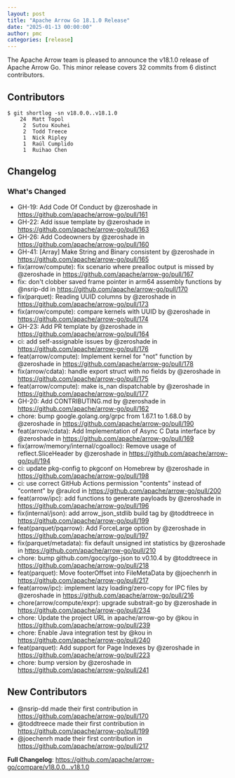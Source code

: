 ```yaml
---
layout: post
title: "Apache Arrow Go 18.1.0 Release"
date: "2025-01-13 00:00:00"
author: pmc
categories: [release]
---
```

<!--
{% comment %}
Licensed to the Apache Software Foundation (ASF) under one or more
contributor license agreements.  See the NOTICE file distributed with
this work for additional information regarding copyright ownership.
The ASF licenses this file to you under the Apache License, Version 2.0
(the "License"); you may not use this file except in compliance with
the License.  You may obtain a copy of the License at

http://www.apache.org/licenses/LICENSE-2.0

Unless required by applicable law or agreed to in writing, software
distributed under the License is distributed on an "AS IS" BASIS,
WITHOUT WARRANTIES OR CONDITIONS OF ANY KIND, either express or implied.
See the License for the specific language governing permissions and
limitations under the License.
{% endcomment %}
-->

The Apache Arrow team is pleased to announce the v18.1.0 release of Apache Arrow Go. 
This minor release covers 32 commits from 6 distinct contributors.

## Contributors
```console
$ git shortlog -sn v18.0.0..v18.1.0
    24	Matt Topol
     2	Sutou Kouhei
     2	Todd Treece
     1	Nick Ripley
     1	Raúl Cumplido
     1	Ruihao Chen
```

## Changelog

### What's Changed
* GH-19: Add Code Of Conduct by @zeroshade in https://github.com/apache/arrow-go/pull/161
* GH-22: Add issue template by @zeroshade in https://github.com/apache/arrow-go/pull/163
* GH-26: Add Codeowners by @zeroshade in https://github.com/apache/arrow-go/pull/160
* GH-41: [Array] Make String and Binary consistent by @zeroshade in https://github.com/apache/arrow-go/pull/165
* fix(arrow/compute): fix scenario where prealloc output is missed by @zeroshade in https://github.com/apache/arrow-go/pull/167
* fix: don't clobber saved frame pointer in arm64 assembly functions by @nsrip-dd in https://github.com/apache/arrow-go/pull/170
* fix(parquet): Reading UUID columns by @zeroshade in https://github.com/apache/arrow-go/pull/173
* fix(arrow/compute): compare kernels with UUID by @zeroshade in https://github.com/apache/arrow-go/pull/174
* GH-23: Add PR template by @zeroshade in https://github.com/apache/arrow-go/pull/164
* ci: add self-assignable issues by @zeroshade in https://github.com/apache/arrow-go/pull/176
* feat(arrow/compute): Implement kernel for "not" function by @zeroshade in https://github.com/apache/arrow-go/pull/178
* fix(arrow/cdata): handle export struct with no fields by @zeroshade in https://github.com/apache/arrow-go/pull/175
* feat(arrow/compute): make is_nan dispatchable by @zeroshade in https://github.com/apache/arrow-go/pull/177
* GH-20: Add CONTRIBUTING.md by @zeroshade in https://github.com/apache/arrow-go/pull/162
* chore: bump google.golang.org/grpc from 1.67.1 to 1.68.0 by @zeroshade in https://github.com/apache/arrow-go/pull/190
* feat(arrow/cdata): Add Implementation of Async C Data interface by @zeroshade in https://github.com/apache/arrow-go/pull/169
* fix(arrow/memory/internal/cgoalloc): Remove usage of reflect.SliceHeader by @zeroshade in https://github.com/apache/arrow-go/pull/194
* ci: update pkg-config to pkgconf on Homebrew by @zeroshade in https://github.com/apache/arrow-go/pull/198
* ci: use correct GitHub Actions permission "contents" instead of "content" by @raulcd in https://github.com/apache/arrow-go/pull/200
* feat(arrow/ipc): add functions to generate payloads by @zeroshade in https://github.com/apache/arrow-go/pull/196
* fix(internal/json): add arrow_json_stdlib build tag by @toddtreece in https://github.com/apache/arrow-go/pull/199
* feat(parquet/pqarrow): Add ForceLarge option by @zeroshade in https://github.com/apache/arrow-go/pull/197
* fix(parquet/metadata): fix default unsigned int statistics by @zeroshade in https://github.com/apache/arrow-go/pull/210
* chore: bump github.com/goccy/go-json to v0.10.4 by @toddtreece in https://github.com/apache/arrow-go/pull/218
* feat(parquet): Move footerOffset into FileMetaData by @joechenrh in https://github.com/apache/arrow-go/pull/217
* feat(arrow/ipc): implement lazy loading/zero-copy for IPC files by @zeroshade in https://github.com/apache/arrow-go/pull/216
* chore(arrow/compute/expr): upgrade substrait-go by @zeroshade in https://github.com/apache/arrow-go/pull/234
* chore: Update the project URL in apache/arrow-go by @kou in https://github.com/apache/arrow-go/pull/239
* chore: Enable Java integration test by @kou in https://github.com/apache/arrow-go/pull/240
* feat(parquet): Add support for Page Indexes by @zeroshade in https://github.com/apache/arrow-go/pull/223
* chore: bump version by @zeroshade in https://github.com/apache/arrow-go/pull/241

## New Contributors
* @nsrip-dd made their first contribution in https://github.com/apache/arrow-go/pull/170
* @toddtreece made their first contribution in https://github.com/apache/arrow-go/pull/199
* @joechenrh made their first contribution in https://github.com/apache/arrow-go/pull/217

**Full Changelog**: https://github.com/apache/arrow-go/compare/v18.0.0...v18.1.0
